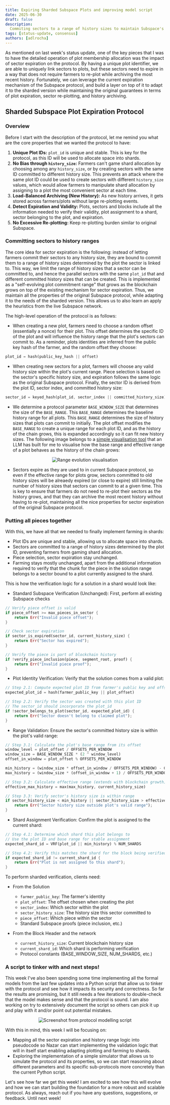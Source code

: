 ```yaml
---
title: Expiring Sharded Subspace Plots and improving model script
date: 2025-06-30
draft: false
description:
  Commiting sectors to a range of history sizes to maintain Subspace's plot expiration logic
tags: [status-update, consensus]
authors: [adlrocha]
---
```


As mentioned on last week's status update, one of the key pieces that I was to have the detailed
operation of plot membership allocation was the impact of sector expiration on the protocol. By
having a unique plot identifier, we are able to uniquely link sectors to plots, but these sectors
need to expire in a way that does not require farmers to re-plot while archiving the most recent
history. Fortunately, we can leverage the current expiration mechanism of the Subspace
protocol, and build a layer on top of it to adapt it to the sharded version while maintaining the
original guarantees in terms of plot expiration, sector re-plotting, and history archiving.

<!--more-->

## Sharded Subspace Plot Expiration Protocol

### Overview

Before I start with the description of the protocol, let me remind you what are the core properties
that we wanted the protocol to have:

1.  **Unique Plot IDs:** `plot_id` is unique and stable. This is key for the protocol, as this ID
    will be used to allocate space into shards.
2.  **No Bias through `history_size`:** Farmers can't game shard allocation by choosing among any
    `history_size`, or by creating sectors with the same ID committed to different history size.
    This prevents an attack where the same plot ID could be used to create sectors with different
    `history_size` values, which would allow farmers to manipulate shard allocation by assigning to
    a plot the most convenient sector at each time.
3.  **Load-Balanced Archiving (New History):** As new history arrives, it gets stored across
    farmers/plots without large re-plotting events.
4.  **Detect Expiration and Validity:** Plots, sectors and blocks include all the information needed
    to verify their validity, plot assignment to a shard, sector belonging to the plot, and
    expiration.
5.  **No Excessive Re-plotting:** Keep re-plotting burden similar to original Subspace.

### Committing sectors to history ranges

The core idea for sector expiration is the following: instead of letting farmers commit their
sectors to any history size, they are bound to commit them to a range of history sizes determined by
the plot the sector is linked to. This way, we limit the range of history sizes that a sector can be
committed to, and hence the parallel sectors with the same `plot_id` that and different committed
history sizes that can be created. This is implemented as a "self-evolving plot commitment range"
that grows as the blockchain grows on top of the existing mechanism for sector expiration. Thus, we
maintain all the properties of the original Subspace protocol, while adapting it to the needs of the
sharded version. This allows us to also learn an apply the heuristics from the live Subspace
network.

The high-level operation of the protocol is as follows:

- When creating a new plot, farmers need to choose a random offset (essentially a nonce) for their
  plot. This offset determines the specific ID of the plot and will influence the history range that
  the plot's sectors can commit to. As a reminder, plots identities are inferred from the public key
  hash of the farmer, and the random offset they choose:

```rust
plot_id = hash(public_key_hash || offset)
```

- When creating new sectors for a plot, farmers will choose any valid history size within the plot's
  current range. Piece selection is based on the sector's specific history size, and expiration
  follows the same logic as the original Subspace protocol. Finally, the sector ID is derived from
  the plot ID, sector index, and committed history size:

```rust
sector_id = keyed_hash(plot_id, sector_index || committed_history_size)
```

- We determine a protocol parameter `BASE_WINDOW_SIZE` that determines the size of the `BASE_RANGE`.
  This `BASE_RANGE` determines the baseline history range for all plots. This `BASE_RANGE`
  determines the size of history sizes that plots can commit to initially. The plot offset modifies
  the `BASE_RANGE` to create a unique range for each plot ID, and as the history of the chain grows,
  this is expanded accordingly so it can fit new history sizes. The following image belongs to a
  [simple visualisation tool](./2025-06-30-sector-expiration/range-evolution-visual.html) that an
  LLM has built for me to visualise how the base range and effective range of a plot behaves as the
  history of the chain grows:

<p align="center">
<img alt="Range evolution visualisation" src="range_visualisation.png">
</p>

- Sectors expire as they are used to in current Subspace protocol, so even if the effective range
  for plots grow, sectors committed to old history sizes will be alreaedy expired (or close to
  expire) still limiting the number of history sizes that sectors can commit to at a given time.
  This is key to ensure that farmers do not need to re-plot their sectors as the history grows, and
  that they can archive the most recent history without having to re-plot, maintaining all the nice
  properties for sector expiration of the original Subspace protocol.

### Putting all pieces together

With this, we have all that we needed to finally implement farming in shards:

- Plot IDs are unique and stable, allowing us to allocate space into shards.
- Sectors are committed to a range of history sizes determined by the plot ID, preventing farmers
  from gaming shard allocation.
- Piece selection, sector expiration stay unchanged.
- Farming stays mostly unchanged, apart from the additional information required to verify that
  the chunk for the piece in the solution range belongs to a sector bound to a plot currently
  assigned to the shard.

This is how the verification logic for a solution in a shard would look like:

- Standard Subspace Verification (Unchanged): First, perform all existing Subspace checks

```rust
// Verify piece offset is valid
if piece_offset >= max_pieces_in_sector {
    return Err("Invalid piece offset");
}

// Check sector expiration
if sector_is_expired(sector_id, current_history_size) {
    return Err("Sector has expired");
}

// Verify the piece is part of blockchain history
if !verify_piece_inclusion(piece, segment_root, proof) {
    return Err("Invalid piece proof");
}
```

- Plot Identity Verification: Verify that the solution comes from a valid plot:

```rust
// Step 2.1: Compute expected plot ID from farmer's public key and offset
expected_plot_id = hash(farmer_public_key || plot_offset)

// Step 2.2: Verify the sector was created with this plot ID
// The sector_id should incorporate the plot_id
if !sector_belongs_to_plot(sector_id, expected_plot_id) {
    return Err("Sector doesn't belong to claimed plot");
}
```

- Range Validation: Ensure the sector's committed history size is within the plot's valid range:

```rust
// Step 3.1: Calculate the plot's base range from its offset
window_level = plot_offset / OFFSETS_PER_WINDOW
window_size = BASE_WINDOW_SIZE * (2 ^ window_level)
offset_in_window = plot_offset % OFFSETS_PER_WINDOW

min_history = (window_size * offset_in_window / OFFSETS_PER_WINDOW) - GENESIS_OFFSET
max_history = (window_size * (offset_in_window + 1) / OFFSETS_PER_WINDOW) - GENESIS_OFFSET

// Step 3.2: Calculate effective range (extends with blockchain growth)
effective_max_history = max(max_history, current_history_size)

// Step 3.3: Verify sector's history size is within range
if sector_history_size < min_history || sector_history_size > effective_max_history {
    return Err("Sector history size outside plot's valid range");
}
```

- Shard Assignment Verification: Confirm the plot is assigned to the current shard:

```rust
// Step 4.1: Determine which shard this plot belongs to
// Use the plot ID and base range for stable assignment
expected_shard_id = VRF(plot_id || min_history) % NUM_SHARDS

// Step 4.2: Verify this matches the shard for the block being verified
if expected_shard_id != current_shard_id {
    return Err("Plot is not assigned to this shard");
}
```

To perform sharded verification, clients need:

- From the Solution

  - `farmer_public_key`: The farmer's identity
  - `plot_offset`: The offset chosen when creating the plot
  - `sector_index`: Which sector within the plot
  - `sector_history_size`: The history size this sector committed to
  - `piece_offset`: Which piece within the sector
  - Standard Subspace proofs (piece inclusion, etc.)

- From the Block Header and the network
  - `current_history_size`: Current blockchain history size
  - `current_shard_id`: Which shard is performing verification
  - Protocol constants (BASE_WINDOW_SIZE, NUM_SHARDS, etc.)

### A script to tinker with and next steps!

This week I've also been spending some time implementing all the formal models from the last few
updates into a Python script that allow us to tinker with the protocol and see how it impacts its
security and correctness. So far the results are promising, but it still needs a few iterations to
double-check that the model makes sense and that the protocol is sound. I am also working on try to
extensively document the script so others can pick it up and play with it and/or point out potential
mistakes.

<p align="center">
<img alt="Screenshot from protocol modelling script" src="script_screenshot.png">
</p>

With this in mind, this week I will be focusing on:

- Mapping all the sector expiration and history range logic into pseudocode so Nazar can start
  implementing the validation logic that will in itself start enabling adapting plotting and farming
  to shards.
- Exploring the implementation of a simple simulator that allows us to simulate the protocol and its
  properties, so we can start reasoning about different parameters and its specific sub-protocols
  more concretely than the current Python script.

Let's see how far we get this week! I am excited to see how this will evolve and how we can start
building the foundation for a more robust and scalable protocol. As always, reach out if you have
any questions, suggestions, or feedback. Until next week!
